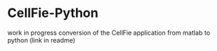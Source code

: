 # CellFie-Python
work in progress conversion of the CellFie application from matlab to python (link in readme)
